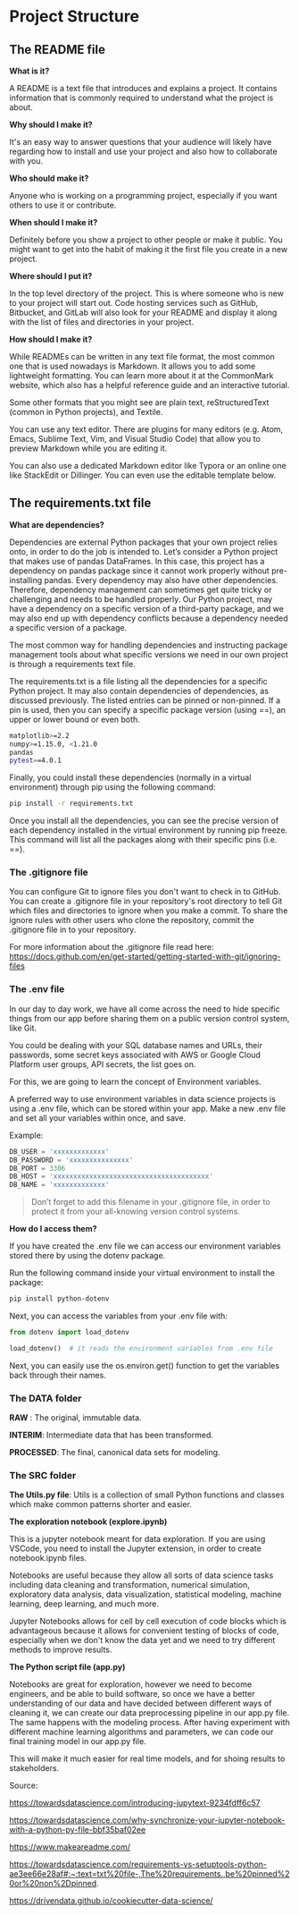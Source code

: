 # Project Structure

## The README file

**What is it?**

A README is a text file that introduces and explains a project. It contains information that is commonly required to understand what the project is about.

**Why should I make it?**

It's an easy way to answer questions that your audience will likely have regarding how to install and use your project and also how to collaborate with you.

**Who should make it?**

Anyone who is working on a programming project, especially if you want others to use it or contribute.

**When should I make it?**

Definitely before you show a project to other people or make it public. You might want to get into the habit of making it the first file you create in a new project.

**Where should I put it?**

In the top level directory of the project. This is where someone who is new to your project will start out. Code hosting services such as GitHub, Bitbucket, and GitLab will also look for your README and display it along with the list of files and directories in your project.

**How should I make it?**

While READMEs can be written in any text file format, the most common one that is used nowadays is Markdown. It allows you to add some lightweight formatting. You can learn more about it at the CommonMark website, which also has a helpful reference guide and an interactive tutorial.

Some other formats that you might see are plain text, reStructuredText (common in Python projects), and Textile.

You can use any text editor. There are plugins for many editors (e.g. Atom, Emacs, Sublime Text, Vim, and Visual Studio Code) that allow you to preview Markdown while you are editing it.

You can also use a dedicated Markdown editor like Typora or an online one like StackEdit or Dillinger. You can even use the editable template below.

## The requirements.txt file

**What are dependencies?**

Dependencies are external Python packages that your own project relies onto, in order to do the job is intended to. Let’s consider a Python project that makes use of pandas DataFrames. In this case, this project has a dependency on pandas package since it cannot work properly without pre-installing pandas. Every dependency may also have other dependencies. Therefore, dependency management can sometimes get quite tricky or challenging and needs to be handled properly. Our Python project, may have a dependency on a specific version of a third-party package, and we may also end up with dependency conflicts because a dependency needed a specific version of a package.

The most common way for handling dependencies and instructing package management tools about what specific versions we need in our own project is through a requirements text file.

The requirements.txt is a file listing all the dependencies for a specific Python project. It may also contain dependencies of dependencies, as discussed previously. The listed entries can be pinned or non-pinned. If a pin is used, then you can specify a specific package version (using ==), an upper or lower bound or even both.

```bash
matplotlib>=2.2
numpy>=1.15.0, <1.21.0
pandas
pytest==4.0.1
```

Finally, you could install these dependencies (normally in a virtual environment) through pip using the following command:

```bash
pip install -r requirements.txt
```

Once you install all the dependencies, you can see the precise version of each dependency installed in the virtual environment by running pip freeze. This command will list all the packages along with their specific pins (i.e. ==).

### The .gitignore file

You can configure Git to ignore files you don't want to check in to GitHub. You can create a .gitignore file in your repository's root directory to tell Git which files and directories to ignore when you make a commit. To share the ignore rules with other users who clone the repository, commit the .gitignore file in to your repository.

For more information about the .gitignore file read here: https://docs.github.com/en/get-started/getting-started-with-git/ignoring-files

### The .env file

In our day to day work, we have all come across the need to hide specific things from our app before sharing them on a public version control system, like Git.

You could be dealing with your SQL database names and URLs, their passwords, some secret keys associated with AWS or Google Cloud Platform user groups, API secrets, the list goes on.

For this, we are going to learn the concept of Environment variables.

A preferred way to use environment variables in data science projects is using a .env file, which can be stored within your app. 
Make a new .env file and set all your variables within once, and save.

Example: 

```py
DB_USER = 'xxxxxxxxxxxxx'
DB_PASSWORD = 'xxxxxxxxxxxxxxx'
DB_PORT = 3306
DB_HOST = 'xxxxxxxxxxxxxxxxxxxxxxxxxxxxxxxxxxxxxxx'
DB_NAME = 'xxxxxxxxxxxxx'
```

>Don’t forget to add this filename in your .gitignore file, in order to protect it from your all-knowing version control systems.

**How do I access them?**

If you have created the .env file we can access our environment variables stored there by using the dotenv package.

Run the following command inside your virtual environment to install the package:

```bash
pip install python-dotenv
```

Next, you can access the variables from your .env file  with:

```py
from dotenv import load_dotenv

load_dotenv()  # it reads the environment variables from .env file
```

Next, you can easily use the os.environ.get() function to get the variables back through their names.

### The DATA folder

**RAW** : The original, immutable data.

**INTERIM**: Intermediate data that has been transformed.

**PROCESSED**: The final, canonical data sets for modeling.

### The SRC folder

**The Utils.py file**: Utils is a collection of small Python functions and classes which make common patterns shorter and easier.

**The exploration notebook (explore.ipynb)**

This is a jupyter notebook meant for data exploration. If you are using VSCode, you need to install the Jupyter extension, in order to create notebook.ipynb files.

Notebooks are useful because they allow all sorts of data science tasks including data cleaning and transformation, numerical simulation, exploratory data analysis, data visualization, statistical modeling, machine learning, deep learning, and much more.

Jupyter Notebooks allows for cell by cell execution of code blocks which is advantageous because it allows for convenient testing of blocks of code, especially when we don't know the data yet and we need to try different methods to improve results.

**The Python script file (app.py)**

Notebooks are great for exploration, however we need to become engineers, and be able to build software, so once we have a better understanding of our data and have decided between different ways of cleaning it, we can create our data preprocessing pipeline in our app.py file. The same happens with the modeling process. After having experiment with different machine learning algorithms and parameters, we can code our final training model in our app.py file.

This will make it much easier for real time models, and for shoing results to stakeholders.

Source:

https://towardsdatascience.com/introducing-jupytext-9234fdff6c57

https://towardsdatascience.com/why-synchronize-your-jupyter-notebook-with-a-python-py-file-bbf35baf02ee

https://www.makeareadme.com/

https://towardsdatascience.com/requirements-vs-setuptools-python-ae3ee66e28af#:~:text=txt%20file-,The%20requirements.,be%20pinned%20or%20non%2Dpinned.

https://drivendata.github.io/cookiecutter-data-science/


